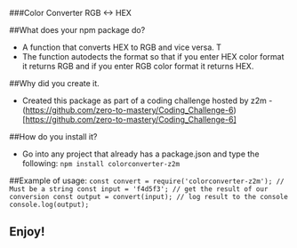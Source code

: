 ###Color Converter RGB <-> HEX

##What does your npm package do?
* A function that converts HEX to RGB and vice versa. T
* The function autodects the format so that if you enter HEX color format it returns RGB and if you enter RGB color format it returns HEX.

##Why did you create it.
* Created this package as part of a coding challenge hosted by z2m - (https://github.com/zero-to-mastery/Coding_Challenge-6)[https://github.com/zero-to-mastery/Coding_Challenge-6]

##How do you install it?
* Go into any project that already has a package.json and type the following: `npm install colorconverter-z2m`

##Example of usage:
`const convert = require('colorconverter-z2m');
// Must be a string
const input = 'f4d5f3';
// get the result of our conversion
const output = convert(input);
// log result to the console
console.log(output);`

## Enjoy!